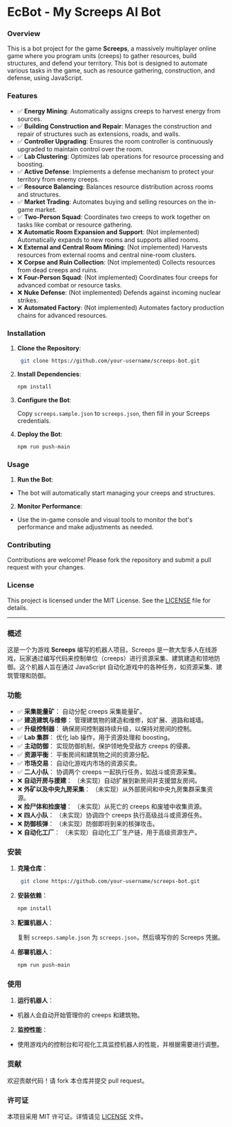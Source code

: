 # EcBot - My Screeps AI Bot

### Overview

This is a bot project for the game **Screeps**, a massively multiplayer online game where you program units (creeps) to gather resources, build structures, and defend your territory. This bot is designed to automate various tasks in the game, such as resource gathering, construction, and defense, using JavaScript.

### Features

- ✅️ **Energy Mining**:
  Automatically assigns creeps to harvest energy from sources.
- ✅️ **Building Construction and Repair**:
  Manages the construction and repair of structures such as extensions, roads, and walls.
- ✅️ **Controller Upgrading**:
  Ensures the room controller is continuously upgraded to maintain control over the room.
- ✅️ **Lab Clustering**:
  Optimizes lab operations for resource processing and boosting.
- ✅️ **Active Defense**:
  Implements a defense mechanism to protect your territory from enemy creeps.
- ✅️ **Resource Balancing**:
  Balances resource distribution across rooms and structures.
- ✅️ **Market Trading**:
  Automates buying and selling resources on the in-game market.
- ✅️ **Two-Person Squad**:
  Coordinates two creeps to work together on tasks like combat or resource gathering.
- ❌️ **Automatic Room Expansion and Support**:
  (Not implemented) Automatically expands to new rooms and supports allied rooms.
- ❌️ **External and Central Room Mining**:
  (Not implemented) Harvests resources from external rooms and central nine-room clusters.
- ❌️ **Corpse and Ruin Collection**:
  (Not implemented) Collects resources from dead creeps and ruins.
- ❌️ **Four-Person Squad**:
  (Not implemented) Coordinates four creeps for advanced combat or resource tasks.
- ❌️ **Nuke Defense**:
  (Not implemented) Defends against incoming nuclear strikes.
- ❌️ **Automated Factory**:
  (Not implemented) Automates factory production chains for advanced resources.

### Installation

1. **Clone the Repository**:
   ```bash
    git clone https://github.com/your-username/screeps-bot.git
   ```
2. **Install Dependencies**:

   ```bash
   npm install
   ```

3. **Configure the Bot**:

   Copy `screeps.sample.json` to `screeps.json`, then fill in your Screeps credentials.

4. **Deploy the Bot**:

   ```bash
   npm run push-main
   ```

### Usage

1. **Run the Bot**:

- The bot will automatically start managing your creeps and structures.

2. **Monitor Performance**:

- Use the in-game console and visual tools to monitor the bot's performance and make adjustments as needed.

### Contributing

Contributions are welcome! Please fork the repository and submit a pull request with your changes.

### License

This project is licensed under the MIT License. See the [LICENSE](LICENSE) file for details.

---

### 概述

这是一个为游戏 **Screeps** 编写的机器人项目。Screeps 是一款大型多人在线游戏，玩家通过编写代码来控制单位（creeps）进行资源采集、建筑建造和领地防御。这个机器人旨在通过 JavaScript 自动化游戏中的各种任务，如资源采集、建筑管理和防御。

### 功能

- ✅️ **采集能量矿**：
  自动分配 creeps 采集能量矿。
- ✅️ **建造建筑与维修**：
  管理建筑物的建造和维修，如扩展、道路和城墙。
- ✅️ **升级控制器**：
  确保房间控制器持续升级，以保持对房间的控制。
- ✅️ **Lab 集群**：
  优化 lab 操作，用于资源处理和 boosting。
- ✅️ **主动防御**：
  实现防御机制，保护领地免受敌方 creeps 的侵袭。
- ✅️ **资源平衡**：
  平衡房间和建筑物之间的资源分配。
- ✅️ **市场交易**：
  自动化游戏内市场的资源买卖。
- ✅️ **二人小队**：
  协调两个 creeps 一起执行任务，如战斗或资源采集。
- ❌️ **自动开房与援建**：
  （未实现）自动扩展到新房间并支援盟友房间。
- ❌️ **外矿以及中央九房采集**：
  （未实现）从外部房间和中央九房集群采集资源。
- ❌️ **捡尸体和捡废墟**：
  （未实现）从死亡的 creeps 和废墟中收集资源。
- ❌️ **四人小队**：
  （未实现）协调四个 creeps 执行高级战斗或资源任务。
- ❌️ **防御核弹**：
  （未实现）防御即将到来的核弹攻击。
- ❌️ **自动化工厂**：
  （未实现）自动化工厂生产链，用于高级资源生产。

### 安装

1. **克隆仓库**：
   ```bash
    git clone https://github.com/your-username/screeps-bot.git
   ```
2. **安装依赖**：

   ```bash
   npm install
   ```

3. **配置机器人**：

   复制 `screeps.sample.json` 为 `screeps.json`，然后填写你的 Screeps 凭据。

4. **部署机器人**：

   ```bash
   npm run push-main
   ```

### 使用

1. **运行机器人**：

- 机器人会自动开始管理你的 creeps 和建筑物。

2. **监控性能**：

- 使用游戏内的控制台和可视化工具监控机器人的性能，并根据需要进行调整。

### 贡献

欢迎贡献代码！请 fork 本仓库并提交 pull request。

### 许可证

本项目采用 MIT 许可证。详情请见 [LICENSE](LICENSE) 文件。
